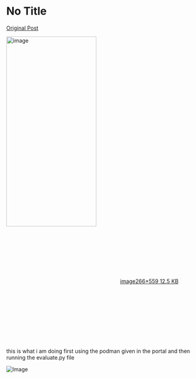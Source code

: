 # No Title

[Original Post](https://discourse.onlinedegree.iitm.ac.in/t/164277/451)

<p><div class="lightbox-wrapper"><a class="lightbox" href="https://europe1.discourse-cdn.com/flex013/uploads/iitm/original/3X/c/e/ce7f8f838b86960153991fdea76f15b4a50f80f7.png" data-download-href="/uploads/short-url/tsLEGAhu1G9Q8fvPNw92H8Prfrp.png?dl=1" title="image" rel="noopener nofollow ugc"><img src="https://europe1.discourse-cdn.com/flex013/uploads/iitm/original/3X/c/e/ce7f8f838b86960153991fdea76f15b4a50f80f7.png" alt="image" data-base62-sha1="tsLEGAhu1G9Q8fvPNw92H8Prfrp" width="237" height="500" data-dominant-color="2C2D2C"><div class="meta"><svg class="fa d-icon d-icon-far-image svg-icon" aria-hidden="true"><use href="#far-image"></use></svg><span class="filename">image</span><span class="informations">266×559 12.5 KB</span><svg class="fa d-icon d-icon-discourse-expand svg-icon" aria-hidden="true"><use href="#discourse-expand"></use></svg></div></a></div><br>
this is what i am doing first using the podman given in the portal and then running the evaluate.py file</p>

![Image](https://europe1.discourse-cdn.com/flex013/uploads/iitm/original/3X/c/e/ce7f8f838b86960153991fdea76f15b4a50f80f7.png)